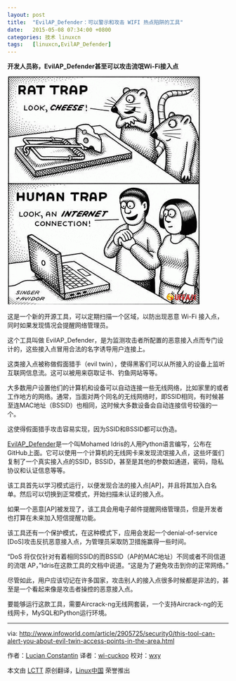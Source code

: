 ```yaml
---
layout: post
title:	"EvilAP_Defender：可以警示和攻击 WIFI 热点陷阱的工具"
date:	2015-05-08 07:34:00 +0800 
categories:	技术 linuxcn 
tags:	[linuxcn,EvilAP_Defender]
---
```



**开发人员称，EvilAP\_Defender甚至可以攻击流氓Wi-Fi接入点**


**![](/Asserts/Images/album/201505/08/003841xt0x300roxt16499.gif)**


这是一个新的开源工具，可以定期扫描一个区域，以防出现恶意 Wi-Fi 接入点，同时如果发现情况会提醒网络管理员。


这个工具叫做 EvilAP\_Defender，是为监测攻击者所配置的恶意接入点而专门设计的，这些接入点冒用合法的名字诱导用户连接上。


这类接入点被称做假面猎手（evil twin），使得黑客们可以从所接入的设备上监听互联网信息流。这可以被用来窃取证书、钓鱼网站等等。


大多数用户设置他们的计算机和设备可以自动连接一些无线网络，比如家里的或者工作地方的网络。通常，当面对两个同名的无线网络时，即SSID相同，有时候甚至连MAC地址（BSSID）也相同，这时候大多数设备会自动连接信号较强的一个。


这使得假面猎手攻击容易实现，因为SSID和BSSID都可以伪造。


[EvilAP\_Defender](https://github.com/moha99sa/EvilAP_Defender/blob/master/README.TXT)是一个叫Mohamed Idris的人用Python语言编写，公布在GitHub上面。它可以使用一个计算机的无线网卡来发现流氓接入点，这些坏蛋们复制了一个真实接入点的SSID，BSSID，甚至是其他的参数如通道，密码，隐私协议和认证信息等等。


该工具首先以学习模式运行，以便发现合法的接入点[AP]，并且将其加入白名单。然后可以切换到正常模式，开始扫描未认证的接入点。


如果一个恶意[AP]被发现了，该工具会用电子邮件提醒网络管理员，但是开发者也打算在未来加入短信提醒功能。


该工具还有一个保护模式，在这种模式下，应用会发起一个denial-of-service [DoS]攻击反抗恶意接入点，为管理员采取防卫措施赢得一些时间。


“DoS 将仅仅针对有着相同SSID的而BSSID（AP的MAC地址）不同或者不同信道的流氓 AP，”Idris在这款工具的文档中说道。“这是为了避免攻击到你的正常网络。”


尽管如此，用户应该切记在许多国家，攻击别人的接入点很多时候都是非法的，甚至是一个看起来像是攻击者操控的恶意接入点。


要能够运行这款工具，需要Aircrack-ng无线网套装，一个支持Aircrack-ng的无线网卡，MySQL和Python运行环境。




---


via: <http://www.infoworld.com/article/2905725/security0/this-tool-can-alert-you-about-evil-twin-access-points-in-the-area.html>


作者：[Lucian Constantin](http://www.infoworld.com/author/Lucian-Constantin/) 译者：[wi-cuckoo](https://github.com/wi-cuckoo) 校对：[wxy](https://github.com/wxy)


本文由 [LCTT](https://github.com/LCTT/TranslateProject) 原创翻译，[Linux中国](http://linux.cn/) 荣誉推出
